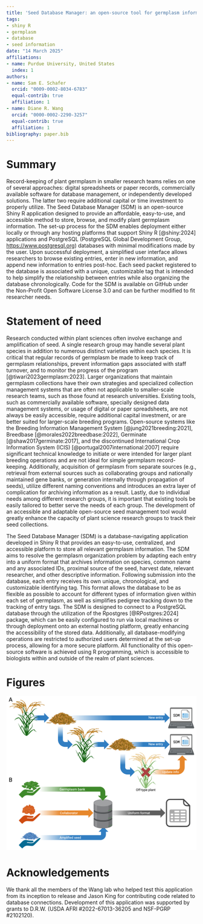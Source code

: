 ```yaml
---
title: 'Seed Database Manager: an open-source tool for germplasm information management'
tags:
- shiny R
- germplasm
- database
- seed information
date: "14 March 2025"
affiliations:
- name: Purdue University, United States
  index: 1
authors:
- name: Sam E. Schafer
  orcid: "0009-0002-8034-6783"
  equal-contrib: true
  affiliation: 1
- name: Diane R. Wang
  orcid: "0000-0002-2290-3257"
  equal-contrib: true
  affiliation: 1
bibliography: paper.bib
---
```


# Summary

Record-keeping of plant germplasm in smaller research teams relies on one of several approaches: digital spreadsheets or paper records, commercially available software for database management, or independently developed solutions. The latter two require additional capital or time investment to properly utilize. The Seed Database Manager (SDM) is an open-source Shiny R application designed to provide an affordable, easy-to-use, and accessible method to store, browse, and modify plant germplasm information. The set-up process for the SDM enables deployment either locally or through any hosting platforms that support Shiny R [@shiny:2024] applications and PostgreSQL (PostgreSQL Global Development Group, https://www.postgresql.org) databases with minimal modifications made by the user. Upon successful deployment, a simplified user interface allows researchers to browse existing entries, enter in new information, and append new information to entries post-hoc. Each seed packet registered to the database is associated with a unique, customizable tag that is intended to help simplify the relationship between entries while also organizing the database chronologically. Code for the SDM is available on GitHub under the Non-Profit Open Software License 3.0 and can be further modified to fit researcher needs.

# Statement of need

Research conducted within plant sciences often involve exchange and amplification of seed. A single research group may handle several plant species in addition to numerous distinct varieties within each species. It is critical that regular records of germplasm be made to keep track of germplasm relationships, prevent information gaps associated with staff turnover, and to monitor the progress of the program [@tiwari2023germplasm:2023]. Larger organizations that maintain germplasm collections have their own strategies and specialized collection management systems that are often not applicable to smaller-scale research teams, such as those found at research universities. Existing tools, such as commercially available software, specially designed data management systems, or usage of digital or paper spreadsheets, are not always be easily accessible, require additional capital investment, or are better suited for larger-scale breeding programs. Open-source systems like the Breeding Information Management System [@jung2021breeding:2021], Breedbase [@morales2022breedbase:2022], Germinate [@shaw2017germinate:2017], and the discontinued International Crop Information System (ICIS) [@portugal2007international:2007] require significant technical knowledge to initiate or were intended for larger plant breeding operations and are not ideal for simple germplasm record-keeping. Additionally, acquisition of germplasm from separate sources (e.g., retrieval from external sources such as collaborating groups and nationally maintained gene banks, or generation internally through propagation of seeds), utilize different naming conventions and introduces an extra layer of complication for archiving information as a result. Lastly, due to individual needs among different research groups, it is important that existing tools be easily tailored to better serve the needs of each group. The development of an accessible and adaptable open-source seed management tool would greatly enhance the capacity of plant science research groups to track their seed collections.

The Seed Database Manager (SDM) is a database-navigating application developed in Shiny R that provides an easy-to-use, centralized, and accessible platform to store all relevant germplasm information. The SDM aims to resolve the germplasm organization problem by adapting each entry into a uniform format that archives information on species, common name and any associated IDs, proximal source of the seed, harvest date, relevant researcher, and other descriptive information. Following submission into the database, each entry receives its own unique, chronological, and customizable identifying tag. This format allows the database to be as flexible as possible to account for different types of information given within each set of germplasm, as well as simplifies pedigree tracking down to the tracking of entry tags. The SDM is designed to connect to a PostgreSQL database through the utilization of the Rpostgres [@RPostgres:2024] package, which can be easily configured to run via local machines or through deployment onto an external hosting platform, greatly enhancing the accessibility of the stored data. Additionally, all database-modifying operations are restricted to authorized users determined at the set-up process, allowing for a more secure platform. All functionality of this open-source software is achieved using R programming, which is accessible to biologists within and outside of the realm of plant sciences.

# Figures

![A. Example pipeline for information tracking of amplified seed using the SDM, wherein the discovery of new information, such as the observation of off-type plants, is used to update previous entries. B. Information of seed packets received from various sources are conformed to a uniform format ahead of entry into the database.](SDM_Figure_1.png)

# Acknowledgements

We thank all the members of the Wang lab who helped test this application from its inception to release and Jason King for contributing code related to database connections. Development of this application was supported by grants to D.R.W. (USDA AFRI #2022-67013-36205 and NSF-PGRP #2102120). 

